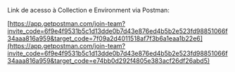 Link de acesso à Collection e Environment via Postman:

[https://app.getpostman.com/join-team?invite_code=6f9e4f9531b5c1d13dde0b7d43e876ed4b5b2e523fd98851066f34aaa816a959&target_code=7f09a2d4011518af7f3b6a1eaa1b22e6](https://app.getpostman.com/join-team?invite_code=6f9e4f9531b5c1d13dde0b7d43e876ed4b5b2e523fd98851066f34aaa816a959&target_code=e74bb0d292f4805e383acf26df26abd5)
